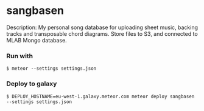# sangbasen

Description: My personal song database for uploading sheet music, backing tracks and transposable chord diagrams. Store files to S3, and connected to MLAB Mongo database.

### Run with
    $ meteor --settings settings.json

### Deploy to galaxy
    $ DEPLOY_HOSTNAME=eu-west-1.galaxy.meteor.com meteor deploy sangbasen --settings settings.json
